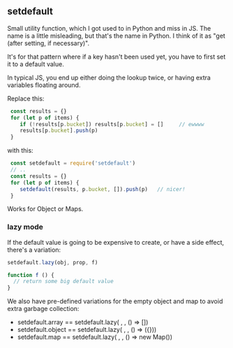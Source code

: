 ## setdefault

Small utility function, which I got used to in Python and miss in JS.
The name is a little misleading, but that's the name in Python.  I
think of it as "get (after setting, if necessary)".

It's for that pattern where if a key hasn't been used yet, you have to
first set it to a default value.

In typical JS, you end up either doing the lookup twice, or having extra variables floating around.

Replace this:
```js
 const results = {}
 for (let p of items) {
    if (!results[p.bucket]) results[p.bucket] = []     // ewwww
    results[p.bucket].push(p)
 }
```

with this:

```js
 const setdefault = require('setdefault')
 // ..
 const results = {}
 for (let p of items) {
    setdefault(results, p.bucket, []).push(p)   // nicer!
 }
```

Works for Object or Maps.

### lazy mode

If the default value is going to be expensive to create, or have a
side effect, there's a variation:

```js
setdefault.lazy(obj, prop, f)

function f () {
  // return some big default value
}
```

We also have pre-defined variations for the empty object and map
to avoid extra garbage collection:
* setdefault.array == setdefault.lazy( , , () => [])
* setdefault.object == setdefault.lazy( , , () => ({}))
* setdefault.map == setdefault.lazy( , , () => new Map())  
